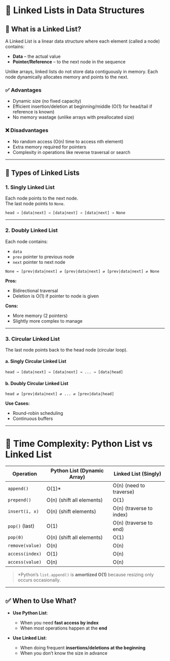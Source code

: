 
# 📘 Linked Lists in Data Structures

## 📌 What is a Linked List?
A Linked List is a linear data structure where each element (called a node) contains:

- **Data** – the actual value
- **Pointer/Reference** – to the next node in the sequence

Unlike arrays, linked lists do not store data contiguously in memory. Each node dynamically allocates memory and points to the next.

### ✅ Advantages
- Dynamic size (no fixed capacity)
- Efficient insertion/deletion at beginning/middle (O(1) for head/tail if reference is known)
- No memory wastage (unlike arrays with preallocated size)

### ❌ Disadvantages
- No random access (O(n) time to access nth element)
- Extra memory required for pointers
- Complexity in operations like reverse traversal or search

---

## 🔄 Types of Linked Lists

### 1. Singly Linked List
Each node points to the next node.  
The last node points to `None`.

```text
head → [data|next] → [data|next] → [data|next] → None
```

---

### 2. Doubly Linked List
Each node contains:

- `data`
- `prev` pointer to previous node
- `next` pointer to next node

```text
None ← [prev|data|next] ⇄ [prev|data|next] ⇄ [prev|data|next] ⇄ None
```

**Pros:**
- Bidirectional traversal
- Deletion is O(1) if pointer to node is given

**Cons:**
- More memory (2 pointers)
- Slightly more complex to manage

---

### 3. Circular Linked List
The last node points back to the head node (circular loop).

#### a. Singly Circular Linked List
```text
head → [data|next] → [data|next] → ... → [data|head]
```

#### b. Doubly Circular Linked List
```text
head ⇄ [prev|data|next] ⇄ ... ⇄ [prev|data|head]
```

**Use Cases:**
- Round-robin scheduling
- Continuous buffers

---

# 🔄 Time Complexity: Python List vs Linked List

| Operation         | Python List (Dynamic Array) | Linked List (Singly)     |
|------------------|-----------------------------|---------------------------|
| `append()`       | O(1)*                       | O(n) (need to traverse)   |
| `prepend()`      | O(n) (shift all elements)   | O(1)                      |
| `insert(i, x)`   | O(n) (shift elements)       | O(n) (traverse to index)  |
| `pop()` (last)   | O(1)                        | O(n) (traverse to end)    |
| `pop(0)`         | O(n) (shift all elements)   | O(1)                      |
| `remove(value)`  | O(n)                        | O(n)                      |
| `access(index)`  | O(1)                        | O(n)                      |
| `access(value)`  | O(n)                        | O(n)                      |

> *Python’s `list.append()` is **amortized O(1)** because resizing only occurs occasionally.

---

## ✅ When to Use What?

- **Use Python List**:
  - When you need **fast access by index**
  - When most operations happen at the **end**

- **Use Linked List**:
  - When doing frequent **insertions/deletions at the beginning**
  - When you don’t know the size in advance
